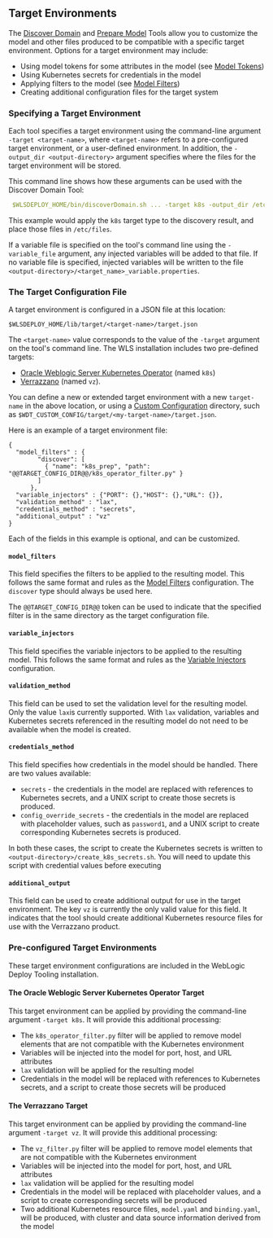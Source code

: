 ## Target Environments

The [Discover Domain](../discover.md) and [Prepare Model](../prepare.md) Tools allow you to customize the model and other files produced to be compatible with a specific target environment. Options for a target environment may include:
- Using model tokens for some attributes in the model (see [Model Tokens](../model.md#model-tokens))
- Using Kubernetes secrets for credentials in the model
- Applying filters to the model (see [Model Filters](../tool_configuration.md#model-filters))
- Creating additional configuration files for the target system

### Specifying a Target Environment

Each tool specifies a target environment using the command-line argument `-target <target-name>`, where `<target-name>` refers to a pre-configured target environment, or a user-defined environment. In addition, the `-output_dir <output-directory>` argument specifies where the files for the target environment will be stored.

This command line shows how these arguments can be used with the Discover Domain Tool:
```yaml
 $WLSDEPLOY_HOME/bin/discoverDomain.sh ... -target k8s -output_dir /etc/files
```
This example would apply the `k8s` target type to the discovery result, and place those files in `/etc/files`.

If a variable file is specified on the tool's command line using the `-variable_file` argument, any injected variables will be added to that file. If no variable file is specified, injected variables will be written to the file `<output-directory>/<target_name>_variable.properties`.

### The Target Configuration File 

A target environment is configured in a JSON file at this location:
```
$WLSDEPLOY_HOME/lib/target/<target-name>/target.json
```
The `<target-name>` value corresponds to the value of the `-target` argument on the tool's command line. The WLS installation includes two pre-defined targets:
 - [Oracle Weblogic Server Kubernetes Operator](#the-oracle-weblogic-server-kubernetes-operator-target) (named `k8s`)
 - [Verrazzano](#the-verrazzano-target) (named `vz`). 

You can define a new or extended target environment with a new `target-name` in the above location, or using a [Custom Configuration](../tool_configuration.md#custom-configuration) directory, such as `$WDT_CUSTOM_CONFIG/target/<my-target-name>/target.json`. 

Here is an example of a target environment file:
```
{
  "model_filters" : {
        "discover": [
          { "name": "k8s_prep", "path": "@@TARGET_CONFIG_DIR@@/k8s_operator_filter.py" }
        ]
      },
  "variable_injectors" : {"PORT": {},"HOST": {},"URL": {}},
  "validation_method" : "lax",
  "credentials_method" : "secrets",
  "additional_output" : "vz"
}
```
Each of the fields in this example is optional, and can be customized.

#### `model_filters`

This field specifies the filters to be applied to the resulting model. This follows the same format and rules as the [Model Filters](../tool_configuration.md#model-filters) configuration. The `discover` type should always be used here.

The `@@TARGET_CONFIG_DIR@@` token can be used to indicate that the specified filter is in the same directory as the target configuration file.  

#### `variable_injectors`

This field specifies the variable injectors to be applied to the resulting model. This follows the same format and rules as the [Variable Injectors](../variable_injection.md) configuration.

#### `validation_method`

This field can be used to set the validation level for the resulting model. Only the value `lax`is currently supported. With `lax` validation, variables and Kubernetes secrets referenced in the resulting model do not need to be available when the model is created.

#### `credentials_method`

This field specifies how credentials in the model should be handled. There are two values available:
- `secrets` - the credentials in the model are replaced with references to Kubernetes secrets, and a UNIX script to create those secrets is produced.
- `config_override_secrets` - the credentials in the model are replaced with placeholder values, such as `password1`, and a UNIX script to create corresponding Kubernetes secrets is produced.

In both these cases, the script to create the Kubernetes secrets is written to `<output-directory>/create_k8s_secrets.sh`. You will need to update this script with credential values before executing

#### `additional_output`

This field can be used to create additional output for use in the target environment. The key `vz` is currently the only valid value for this field. It indicates that the tool should create additional Kubernetes resource files for use with the Verrazzano product.

### Pre-configured Target Environments

These target environment configurations are included in the WebLogic Deploy Tooling installation.

#### The Oracle Weblogic Server Kubernetes Operator Target

This target environment can be applied by providing the command-line argument `-target k8s`. It will provide this additional processing:

- The `k8s_operator_filter.py` filter will be applied to remove model elements that are not compatible with the Kubernetes environment
- Variables will be injected into the model for port, host, and URL attributes
- `lax` validation will be applied for the resulting model
- Credentials in the model will be replaced with references to Kubernetes secrets, and a script to create those secrets will be produced

#### The Verrazzano Target
This target environment can be applied by providing the command-line argument `-target vz`. It will provide this additional processing:

- The `vz_filter.py` filter will be applied to remove model elements that are not compatible with the Kubernetes environment
- Variables will be injected into the model for port, host, and URL attributes
- `lax` validation will be applied for the resulting model
- Credentials in the model will be replaced with placeholder values, and a script to create corresponding secrets will be produced
- Two additional Kubernetes resource files, `model.yaml` and `binding.yaml`, will be produced, with cluster and data source information derived from the model